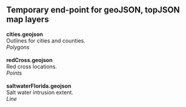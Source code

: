 **Temporary end-point for geoJSON, topJSON map layers**
---
**cities.geojson**<br>
Outlines for cities and counties.<br>
*Polygons*<br>
<br>
**redCross.geojson**<br>
Red cross locations.<br>
*Points*<br>
<br>
**saltwaterFlorida.geojson**<br>
Salt water intrusion extent.<br>
*Line*<br>
<br>
